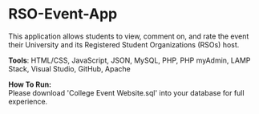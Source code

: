 # RSO-Event-App
This application allows students to view, comment on, and rate the event their University and its Registered Student Organizations (RSOs) host.

**Tools**: HTML/CSS, JavaScript, JSON, MySQL, PHP, PHP myAdmin, LAMP Stack, Visual Studio, GitHub, Apache

**How To Run:**</br>
Please download 'College Event Website.sql' into your database for full experience.
